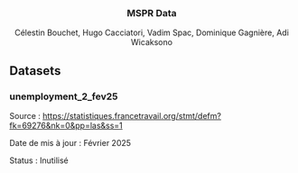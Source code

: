 
<!-- PROJECT LOGO -->
<br />
<div align="center">
  <h3 align="center">MSPR Data</h3>
  <p align="center">
    Célestin Bouchet, Hugo Cacciatori, Vadim Spac, Dominique Gagnière, Adi Wicaksono
  </p>
</div>

## Datasets 
### unemployment_2_fev25
Source : https://statistiques.francetravail.org/stmt/defm?fk=69276&nk=0&pp=las&ss=1

Date de mis à jour : Février 2025

Status : Inutilisé

